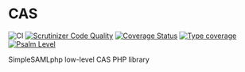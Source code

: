 # CAS

![CI](https://github.com/simplesamlphp/xml-cas/workflows/CI/badge.svg?branch=master)
[![Scrutinizer Code Quality](https://scrutinizer-ci.com/g/simplesamlphp/xml-cas/badges/quality-score.png?b=master)](https://scrutinizer-ci.com/g/simplesamlphp/xml-cas/?branch=master)
[![Coverage Status](https://codecov.io/gh/simplesamlphp/xml-cas/branch/master/graph/badge.svg)](https://codecov.io/gh/simplesamlphp/xml-cas)
[![Type coverage](https://shepherd.dev/github/simplesamlphp/xml-cas/coverage.svg)](https://shepherd.dev/github/simplesamlphp/xml-cas)
[![Psalm Level](https://shepherd.dev/github/simplesamlphp/xml-cas/level.svg)](https://shepherd.dev/github/simplesamlphp/xml-cas)

SimpleSAMLphp low-level CAS PHP library

